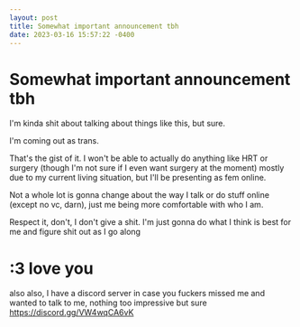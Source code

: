 ```yaml
---
layout: post
title: Somewhat important announcement tbh
date: 2023-03-16 15:57:22 -0400
---
```


# Somewhat important announcement tbh
I'm kinda shit about talking about things like this, but sure.

I'm coming out as trans.

That's the gist of it. I won't be able to actually do anything like HRT or surgery (though I'm not sure if I even want surgery at the moment) mostly due to my current living situation, but I'll be presenting as fem online.

Not a whole lot is gonna change about the way I talk or do stuff online (except no vc, darn), just me being more comfortable with who I am.

Respect it, don't, I don't give a shit. I'm just gonna do what I think is best for me and figure shit out as I go along

# :3 love you

also also, I have a discord server in case you fuckers missed me and wanted to talk to me, nothing too impressive but sure
https://discord.gg/VW4wqCA6vK

<script src="https://utteranc.es/client.js"
        repo="Just-Jojo/Just-Jojo.github.io"
        issue-term="pathname"
        label="Comments"
        theme="github-light"
        crossorigin="anonymous"
        async>
</script>